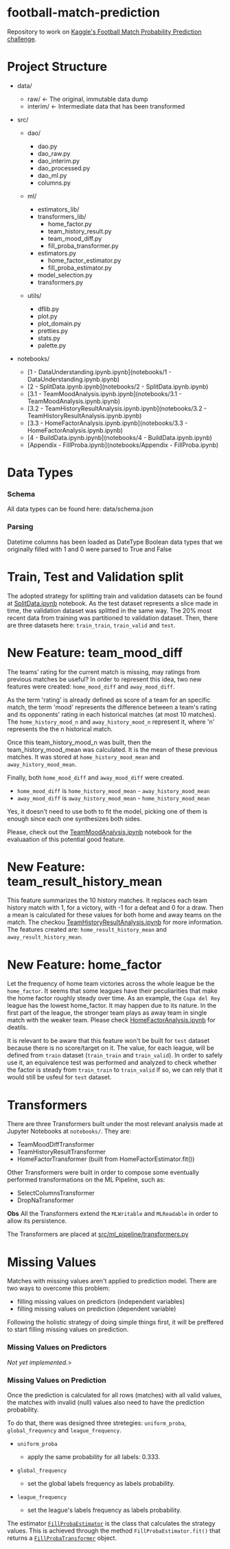 # football-match-prediction
Repository to work on [Kaggle's Football Match Probability Prediction challenge](https://www.kaggle.com/competitions/football-match-probability-prediction/).

# Project Structure
* data/
  * raw/     <- The original, immutable data dump
  * interim/  <- Intermediate data that has been transformed

* src/
  * dao/
    * dao.py
    * dao_raw.py
    * dao_interim.py
    * dao_processed.py
    * dao_ml.py
    * columns.py

  * ml/
    * estimators_lib/
    * transformers_lib/
      * home_factor.py
      * team_history_result.py
      * team_mood_diff.py
      * fill_proba_transformer.py
    * estimators.py
      * home_factor_estimator.py
      * fill_proba_estimator.py
    * model_selection.py
    * transformers.py

  * utils/
    * dflib.py
    * plot.py
    * plot_domain.py
    * pretties.py
    * stats.py
    * palette.py

* notebooks/
  * [1 - DataUnderstanding.ipynb.ipynb](notebooks/1 - DataUnderstanding.ipynb.ipynb)
  * [2 - SplitData.ipynb.ipynb](notebooks/2 - SplitData.ipynb.ipynb)
  * [3.1 - TeamMoodAnalysis.ipynb.ipynb](notebooks/3.1 - TeamMoodAnalysis.ipynb.ipynb)
  * [3.2 - TeamHistoryResultAnalysis.ipynb.ipynb](notebooks/3.2 - TeamHistoryResultAnalysis.ipynb.ipynb)
  * [3.3 - HomeFactorAnalysis.ipynb.ipynb](notebooks/3.3 - HomeFactorAnalysis.ipynb.ipynb)
  * [4 - BuildData.ipynb.ipynb](notebooks/4 - BuildData.ipynb.ipynb)
  * [Appendix - FillProba.ipynb](notebooks/Appendix - FillProba.ipynb)

# Data Types
### Schema
All data types can be found here: data/schema.json
### Parsing
Datetime columns has been loaded as DateType
Boolean data types that we originally filled with 1 and 0 were parsed to True and False

# Train, Test and Validation split
The adopted strategy for splitting train and validation datasets can be found at [SplitData.ipynb](notebooks/SplitData.ipynb) notebook. As the test dataset represents a slice made in time, the validation dataset was splitted in the same way.
The 20% most recent data from training was partitioned to validation dataset. Then, there are three datasets here: `train_train`, `train_valid` and `test`.


# New Feature: team_mood_diff
The teams' rating for the current match is missing, may ratings from previous matches be useful?
In order to represent this idea, two new features were created: `home_mood_diff` and `away_mood_diff`.

As the term 'rating' is already defined as score of a team for an specific match, the term 'mood' represents the difference between a team's rating and its opponents' rating in each historical matches (at most 10 matches). The `home_history_mood_n` and `away_history_mood_n` represent it, where 'n' represents the the n historical match.

Once this team_history_mood_n was built, then the team_history_mood_mean was calculated. It is the mean of these previous matches. It was stored at `home_history_mood_mean` and `away_history_mood_mean`.

Finally, both `home_mood_diff` and `away_mood_diff` were created.
  * `home_mood_diff` is `home_history_mood_mean` - `away_history_mood_mean`
  * `away_mood_diff` is `away_history_mood_mean` - `home_history_mood_mean`

Yes, it doesn't need to use both to fit the model, picking one of them is enough since each one synthesizes both sides.

Please, check out the [TeamMoodAnalysis.ipynb](notebooks/TeamMoodAnalysis.ipynb) notebook for the evaluaation of this potential good feature.

# New Feature: team_result_history_mean
This feature summarizes the 10 history matches.
It replaces each team history match with 1, for a victory, with -1 for a defeat and 0 for a draw. Then a mean is calculated for these values for both home and away teams on the match. The checkou [TeamHistoryResultAnalysis.ipynb](notebooks/TeamHistoryResultAnalysis.ipynb) for more information.
The features created are: `home_result_history_mean` and `away_result_history_mean`.

# New Feature: home_factor
Let the frequency of home team victories across the whole league be the `home_factor`.
It seems that some leagues have their peculiarities that make the home factor roughly steady over time.
As an example, the `Copa del Rey` league has the lowest home_factor. It may happen due to its nature. In the first part of the league, the stronger team plays as away team in single match with the weaker team.
Please check [HomeFactorAnalysis.ipynb](notebooks/HomeFactorAnalysis.ipynb) for deatils.

It is relevant to be aware that this feature won't be built for `test` dataset because there is no score/target on it. The value, for each league, will be defined from `train` dataset (`train_train` and `train_valid`). In order to safely use it, an equivalence test was performed and analyzed to check whether the factor is steady from `train_train` to `train_valid` if so, we can rely that it would still be usfeul for `test` dataset.

# Transformers
There are three Transformers built under the most relevant analysis made at Jupyter Notebooks at `notebooks/`. They are:

* TeamMoodDiffTransformer
* TeamHistoryResultTransformer
* HomeFactorTransformer (built from HomeFactorEstimator.fit())

Other Transformers were built in order to compose some eventually performed transformations on the ML Pipeline, such as:

* SelectColumnsTransformer
* DropNaTransformer

**Obs**
All the Transformers extend the `MLWritable` and `MLReadable` in order to allow its persistence.

The Transformers are placed at [src/ml_pipeline/transformers.py](src/ml/transformers.py)

# Missing Values
Matches with missing values aren't applied to prediction model.
There are two ways to overcome this problem: 
 * filling missing values on predictors (independent variables)
 * filling missing values on prediction (dependent variable)

Following the holistic strategy of doing simple things first, it will be preffered to start filling missing values on prediction.

### Missing Values on Predictors
<i>Not yet implemented.</i>>

### Missing Values on Prediction
Once the prediction is calculated for all rows (matches) with all valid values, the matches with invalid (null) values also need to have the prediction probability.

To do that, there was designed three stretegies: `uniform_proba`, `global_frequency` and `league_frequency`.

 * `uniform_proba`
   * apply the same probability for all labels: 0.333.

 * `global_frequency`
   * set the global labels frequency as labels probability.

 * `league_frequency`
   * set the league's labels frequency as labels probability.
 
The estimator [`FillProbaEstimator`](src/ml/estimators.py) is the class that calculates the strategy values.
This is achieved through the method `FillProbaEstimator.fit()` that returns a [`FillProbaTransformer`](src/ml/transformers.py) object.




